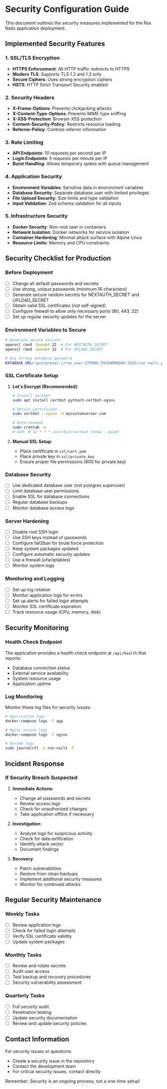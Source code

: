 # Security Configuration Guide

This document outlines the security measures implemented for the Rox Nails application deployment.

## Implemented Security Features

### 1. SSL/TLS Encryption
- **HTTPS Enforcement**: All HTTP traffic redirects to HTTPS
- **Modern TLS**: Supports TLS 1.2 and 1.3 only
- **Secure Ciphers**: Uses strong encryption ciphers
- **HSTS**: HTTP Strict Transport Security enabled

### 2. Security Headers
- **X-Frame-Options**: Prevents clickjacking attacks
- **X-Content-Type-Options**: Prevents MIME type sniffing
- **X-XSS-Protection**: Browser XSS protection
- **Content-Security-Policy**: Restricts resource loading
- **Referrer-Policy**: Controls referrer information

### 3. Rate Limiting
- **API Endpoints**: 10 requests per second per IP
- **Login Endpoints**: 5 requests per minute per IP
- **Burst Handling**: Allows temporary spikes with queue management

### 4. Application Security
- **Environment Variables**: Sensitive data in environment variables
- **Database Security**: Separate database user with limited privileges
- **File Upload Security**: Size limits and type validation
- **Input Validation**: Zod schema validation for all inputs

### 5. Infrastructure Security
- **Docker Security**: Non-root user in containers
- **Network Isolation**: Docker networks for service isolation
- **Container Hardening**: Minimal attack surface with Alpine Linux
- **Resource Limits**: Memory and CPU constraints

## Security Checklist for Production

### Before Deployment
- [ ] Change all default passwords and secrets
- [ ] Use strong, unique passwords (minimum 16 characters)
- [ ] Generate secure random secrets for NEXTAUTH_SECRET and UPLOAD_SECRET
- [ ] Obtain valid SSL certificates (not self-signed)
- [ ] Configure firewall to allow only necessary ports (80, 443, 22)
- [ ] Set up regular security updates for the server

### Environment Variables to Secure
```bash
# Generate secure secrets
openssl rand -base64 32  # For NEXTAUTH_SECRET
openssl rand -base64 32  # For UPLOAD_SECRET

# Use strong database password
DATABASE_URL="postgresql://rox_user:STRONG_PASSWORD@db:5432/rox_nails_prod"
```

### SSL Certificate Setup
1. **Let's Encrypt (Recommended)**:
   ```bash
   # Install certbot
   sudo apt install certbot python3-certbot-nginx
   
   # Obtain certificate
   sudo certbot --nginx -d mycustomserver.com
   
   # Auto-renewal
   sudo crontab -e
   # Add: 0 12 * * * /usr/bin/certbot renew --quiet
   ```

2. **Manual SSL Setup**:
   - Place certificate in `ssl/cert.pem`
   - Place private key in `ssl/private.key`
   - Ensure proper file permissions (600 for private key)

### Database Security
- [ ] Use dedicated database user (not postgres superuser)
- [ ] Limit database user permissions
- [ ] Enable SSL for database connections
- [ ] Regular database backups
- [ ] Monitor database access logs

### Server Hardening
- [ ] Disable root SSH login
- [ ] Use SSH keys instead of passwords
- [ ] Configure fail2ban for brute force protection
- [ ] Keep system packages updated
- [ ] Configure automatic security updates
- [ ] Use a firewall (ufw/iptables)
- [ ] Monitor system logs

### Monitoring and Logging
- [ ] Set up log rotation
- [ ] Monitor application logs for errors
- [ ] Set up alerts for failed login attempts
- [ ] Monitor SSL certificate expiration
- [ ] Track resource usage (CPU, memory, disk)

## Security Monitoring

### Health Check Endpoint
The application provides a health check endpoint at `/api/health` that reports:
- Database connection status
- External service availability
- System resource usage
- Application uptime

### Log Monitoring
Monitor these log files for security issues:
```bash
# Application logs
docker-compose logs -f app

# Nginx access logs
docker-compose logs -f nginx

# System logs
sudo journalctl -u rox-nails -f
```

## Incident Response

### If Security Breach Suspected
1. **Immediate Actions**:
   - Change all passwords and secrets
   - Review access logs
   - Check for unauthorized changes
   - Take application offline if necessary

2. **Investigation**:
   - Analyze logs for suspicious activity
   - Check for data exfiltration
   - Identify attack vector
   - Document findings

3. **Recovery**:
   - Patch vulnerabilities
   - Restore from clean backups
   - Implement additional security measures
   - Monitor for continued attacks

## Regular Security Maintenance

### Weekly Tasks
- [ ] Review application logs
- [ ] Check for failed login attempts
- [ ] Verify SSL certificate validity
- [ ] Update system packages

### Monthly Tasks
- [ ] Review and rotate secrets
- [ ] Audit user access
- [ ] Test backup and recovery procedures
- [ ] Security vulnerability assessment

### Quarterly Tasks
- [ ] Full security audit
- [ ] Penetration testing
- [ ] Update security documentation
- [ ] Review and update security policies

## Contact Information

For security issues or questions:
- Create a security issue in the repository
- Contact the development team
- For critical security issues, contact directly

Remember: Security is an ongoing process, not a one-time setup!
